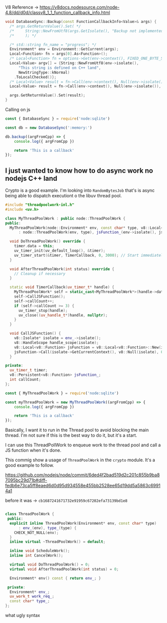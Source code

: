 V8 Reference -> https://v8docs.nodesource.com/node-4.8/dd/d0d/classv8_1_1_function_callback_info.html

```cpp
void DatabaseSync::Backup(const FunctionCallbackInfo<Value>& args) {
  /* args.GetReturnValue().Set( */
  /*     String::NewFromUtf8(args.GetIsolate(), "Backup not implemented yet", NewStringType::kNormal).ToLocalChecked() */
  /*     ); */

  /* std::string fn_name = "progress"; */
  Environment* env = Environment::GetCurrent(args);
  Local<Function> fn = args[0].As<Function>();
  /* Local<Function> fn = options->Get(env->context(), FIXED_ONE_BYTE_STRING(env->isolate(), fn_name)).ToLocalChecked().As<Function>(); */
  Local<Value> argv[] = {String::NewFromUtf8(env->isolate(),
      "This string is defined on C++ land",
      NewStringType::kNormal)
    .ToLocalChecked()};
  /* Local<Value> result = fn->Call(env->context(), Null(env->isolate()), 0, nullptr).ToLocalChecked(); */
  Local<Value> result = fn->Call(env->context(), Null(env->isolate()), 1, argv).ToLocalChecked();

  args.GetReturnValue().Set(result);
}
```

Calling on js

```javascript
const { DatabaseSync } = require('node:sqlite')

const db = new DatabaseSync(':memory:')

db.backup((argFromCpp) => {
    console.log({ argFromCpp })

    return 'This is a callback'
});
```

## I just wanted to know how to do async work no nodejs C++ land

Crypto is a good example. I'm looking into `RandomBytesJob` that's is async being able to dispatch executiont o the libuv thread pool.

```cpp
#include "threadpoolwork-inl.h"
#include <uv.h>

class MyThreadPoolWork : public node::ThreadPoolWork {
public:
  MyThreadPoolWork(node::Environment* env, const char* type, v8::Local<v8::Function> jsFunction)
      : node::ThreadPoolWork(env, type), jsFunction_(env->isolate(), jsFunction), callCount(0) {}

  void DoThreadPoolWork() override {
    timer.data = this;
    uv_timer_init(uv_default_loop(), &timer);
    uv_timer_start(&timer, TimerCallback, 0, 3000); // Start immediately, repeat every 3000ms
  }

  void AfterThreadPoolWork(int status) override {
    // Cleanup if necessary
  }

  static void TimerCallback(uv_timer_t* handle) {
    MyThreadPoolWork* self = static_cast<MyThreadPoolWork*>(handle->data);
    self->CallJSFunction();
    self->callCount++;
    if (self->callCount >= 3) {
      uv_timer_stop(handle);
      uv_close((uv_handle_t*)handle, nullptr);
    }
  }

  void CallJSFunction() {
    v8::Isolate* isolate = env_->isolate();
    v8::HandleScope handle_scope(isolate);
    v8::Local<v8::Function> jsFunction = v8::Local<v8::Function>::New(isolate, jsFunction_);
    jsFunction->Call(isolate->GetCurrentContext(), v8::Null(isolate), 0, nullptr).ToLocalChecked();
  }

private:
  uv_timer_t timer;
  v8::Persistent<v8::Function> jsFunction_;
  int callCount;
};
```

```javascript
const { MyThreadPoolWork } = require('node:sqlite')

const myThreadPoolWork = new MyThreadPoolWork((argFromCpp) => {
    console.log({ argFromCpp })

    return 'This is a callback'
});
```

Basically, I want it to run in the Thread pool to avoid blocking the main thread. I'm not sure if this is the best way
to do it, but it's a start.

I can use this ThreadPollWork to enqueue work to the thread pool and call a JS function when it's done.


This commig show a usage of `ThreadPoolWork` in the `crypto` module. It's a good example to follow.

https://github.com/nodejs/node/commit/6ded4f2bad519d2c201c855b9ba87095bc29d71b#diff-fedb6e73ca5ff8eaed6d0d95d934558e455bb2528ee65d19dd5a5863c69914a1

before it was -> `cb1687241671732e91959c67202efa73139bd1e8`


```cpp

class ThreadPoolWork {
 public:
  explicit inline ThreadPoolWork(Environment* env, const char* type)
      : env_(env), type_(type) {
    CHECK_NOT_NULL(env);
  }
  inline virtual ~ThreadPoolWork() = default;

  inline void ScheduleWork();
  inline int CancelWork();

  virtual void DoThreadPoolWork() = 0;
  virtual void AfterThreadPoolWork(int status) = 0;

  Environment* env() const { return env_; }

 private:
  Environment* env_;
  uv_work_t work_req_;
  const char* type_;
};
```

what ugly syntax
